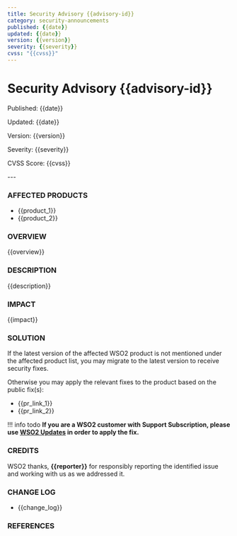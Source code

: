 ```yaml
---
title: Security Advisory {{advisory-id}}
category: security-announcements
published: {{date}}
updated: {{date}}
version: {{version}}
severity: {{severity}}
cvss: "{{cvss}}"
---
```


# Security Advisory {{advisory-id}}

<p class="doc-info">Published: {{date}}</p>
<p class="doc-info">Updated: {{date}}</p>
<p class="doc-info">Version: {{version}}</p>
<p class="doc-info">Severity: {{severity}}</p>
<p class="doc-info">CVSS Score: {{cvss}}</p>
---

### AFFECTED PRODUCTS
* {{product_1}}
* {{product_2}}


### OVERVIEW
{{overview}}


### DESCRIPTION
{{description}}


### IMPACT
{{impact}}


### SOLUTION
If the latest version of the affected WSO2 product is not mentioned under the affected product list, you may migrate to the latest version to receive security fixes.

Otherwise you may apply the relevant fixes to the product based on the public fix(s):

* {{pr_link_1}}
* {{pr_link_2}}


!!! info todo
    **If you are a WSO2 customer with Support Subscription, please use [WSO2 Updates](https://wso2.com/updates/) in order to apply the fix.**


### CREDITS
WSO2 thanks, **{{reporter}}** for responsibly reporting the identified issue and working with us as we addressed it.


### CHANGE LOG
* {{change_log}}


### REFERENCES
[^1]: [reference_1_link](reference_1_link)
